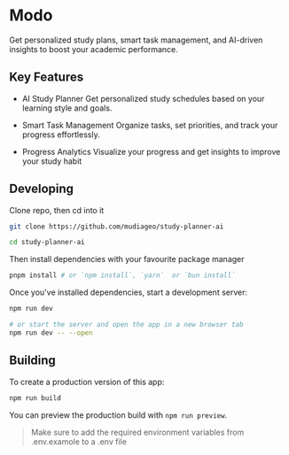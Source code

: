 # Modo

Get personalized study plans, smart task management, and AI-driven insights to boost your academic performance.

## Key Features

- AI Study Planner
  Get personalized study schedules based on your learning style and goals.

- Smart Task Management
  Organize tasks, set priorities, and track your progress effortlessly.

- Progress Analytics
  Visualize your progress and get insights to improve your study habit

## Developing

Clone repo, then cd into it

```bash
git clone https://github.com/mudiageo/study-planner-ai

cd study-planner-ai
```

Then install dependencies with your favourite package manager

```bash
pnpm install # or `npm install`, `yarn`  or `bun install`
```

Once you've installed dependencies, start a development server:

```bash
npm run dev

# or start the server and open the app in a new browser tab
npm run dev -- --open
```

## Building

To create a production version of this app:

```bash
npm run build
```

You can preview the production build with `npm run preview`.

> Make sure to add the required environment variables from .env.examole to a .env file
